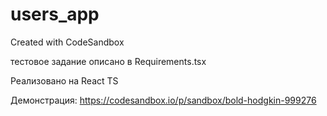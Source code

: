 # users_app
Created with CodeSandbox

тестовое задание описано в Requirements.tsx

Реализовано на React TS

Демонстрация: https://codesandbox.io/p/sandbox/bold-hodgkin-999276
